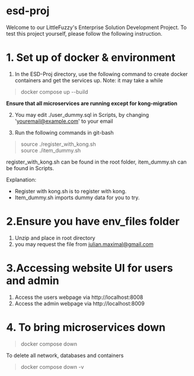 # esd-proj
Welcome to our LittleFuzzy's Enterprise Solution Development Project. To test this project yourself, please follow the following instruction.
# 1. Set up of docker & environment
1. In the ESD-Proj directory, use the following command to create docker containers and get the services up. Note: it may take a while
> docker compose up --build

**Ensure that all microservices are running except for kong-migration<p>**

2. You may edit ./user_dummy.sql in Scripts, by changing 'youremail@example.com' to your email

3. Run the following commands in git-bash
> source ./register_with_kong.sh  <br>
> source ./item_dummy.sh

register_with_kong.sh can be found in the root folder, item_dummy.sh can be found in Scripts.

Explanation:
* Register with kong.sh is to register with kong.
* Item_dummy.sh imports dummy data for you to try. 

# 2.Ensure you have env_files folder
1. Unzip and place in root directory
2. you may request the file from julian.maximal@gmail.com

# 3.Accessing website UI for users and admin
1. Access the users webpage via http://localhost:8008
2. Access the admin webpage via http://localhost:8009


# 4. To bring microservices down
> docker compose down 

To delete all network, databases and containers
> docker compose down -v